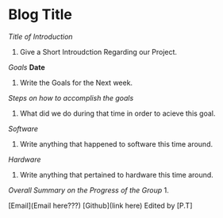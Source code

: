 # Blog Title

*Title of Introduction*
1. Give a Short Introudction Regarding our Project.

*Goals*
**Date** 
1. Write the Goals for the Next week.

*Steps on how to accomplish the goals* 
1. What did we do during that time in order to acieve this goal.

*Software* 
1. Write anything that happened to software this time around.

*Hardware* 
1. Write anything that pertained to hardware this time around. 

*Overall Summary on the Progress of the Group*
1. 


[Email](Email here???)
[Github](link here)
Edited by [P.T] 